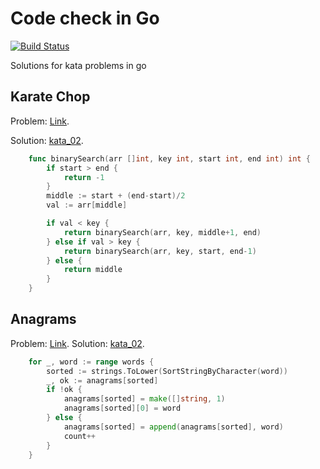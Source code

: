 # Code check in Go
[![Build Status](https://travis-ci.org/Eslem/GoCodeCheck.svg?branch=master)](https://travis-ci.org/Eslem/GoCodeCheck)

Solutions for kata problems in go

## Karate Chop
Problem: [Link](http://codekata.com/kata/kata02-karate-chop/).

Solution: [kata_02](kata_o2.go).
```go
    func binarySearch(arr []int, key int, start int, end int) int {
        if start > end {
            return -1
        }
        middle := start + (end-start)/2
        val := arr[middle]

        if val < key {
            return binarySearch(arr, key, middle+1, end)
        } else if val > key {
            return binarySearch(arr, key, start, end-1)
        } else {
            return middle
        }
    }
```



## Anagrams
Problem: [Link](http://codekata.com/kata/kata06-anagrams/).
Solution: [kata_02](kata_o2.go).
```go
    for _, word := range words {
		sorted := strings.ToLower(SortStringByCharacter(word))
		_, ok := anagrams[sorted]
		if !ok {
			anagrams[sorted] = make([]string, 1)
			anagrams[sorted][0] = word
		} else {
			anagrams[sorted] = append(anagrams[sorted], word)
			count++
        }
    }
```